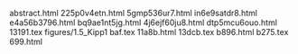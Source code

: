 abstract.html
225p0v4etn.html
5gmp536ur7.html
in6e9satdr8.html
e4a56b3796.html
bq9ae1nt5jg.html
4j6ejf60ju8.html
dtp5mcu6ouo.html
13191.tex
figures/1.5_Kipp1
baf.tex
11a8b.html
13dcb.tex
b896.html
b275.tex
699.html